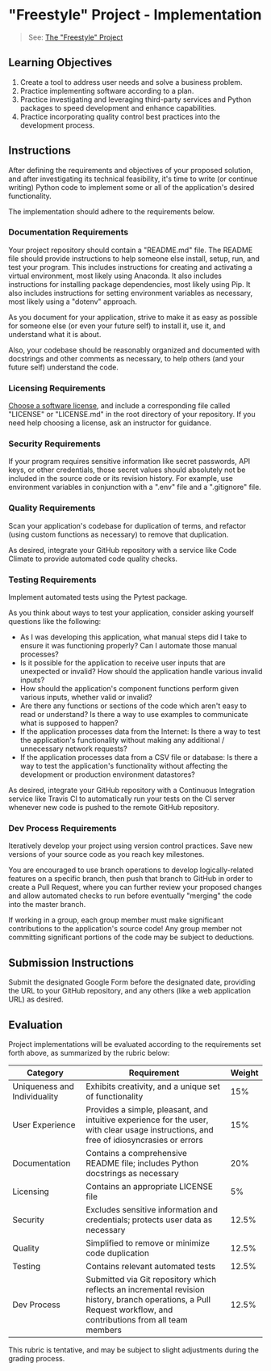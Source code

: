 # "Freestyle" Project - Implementation

> See: [The "Freestyle" Project](README.md)

## Learning Objectives

  1. Create a tool to address user needs and solve a business problem.
  2. Practice implementing software according to a plan.
  3. Practice investigating and leveraging third-party services and Python packages to speed development and enhance capabilities.
  4. Practice incorporating quality control best practices into the development process.

## Instructions

After defining the requirements and objectives of your proposed solution, and after investigating its technical feasibility, it's time to write (or continue writing) Python code to implement some or all of the application's desired functionality.

The implementation should adhere to the requirements below.

### Documentation Requirements

Your project repository should contain a "README.md" file. The README file should provide instructions to help someone else install, setup, run, and test your program. This includes instructions for creating and activating a virtual environment, most likely using Anaconda. It also includes instructions for installing package dependencies, most likely using Pip. It also includes instructions for setting environment variables as necessary, most likely using a "dotenv" approach.

As you document for your application, strive to make it as easy as possible for someone else (or even your future self) to install it, use it, and understand what it is about.

Also, your codebase should be reasonably organized and documented with docstrings and other comments as necessary, to help others (and your future self) understand the code.

### Licensing Requirements

[Choose a software license](/notes/software/licensing.md), and include a corresponding file called "LICENSE" or "LICENSE.md" in the root directory of your repository. If you need help choosing a license, ask an instructor for guidance.

### Security Requirements

If your program requires sensitive information like secret passwords, API keys, or other credentials, those secret values should absolutely not be included in the source code or its revision history. For example, use environment variables in conjunction with a ".env" file and a ".gitignore" file.

### Quality Requirements

Scan your application's codebase for duplication of terms, and refactor (using custom functions as necessary) to remove that duplication.

As desired, integrate your GitHub repository with a service like Code Climate to provide automated code quality checks.

### Testing Requirements

Implement automated tests using the Pytest package.

As you think about ways to test your application, consider asking yourself questions like the following:

  + As I was developing this application, what manual steps did I take to ensure it was functioning properly? Can I automate those manual processes?
  + Is it possible for the application to receive user inputs that are unexpected or invalid? How should the application handle various invalid inputs?
  + How should the application's component functions perform given various inputs, whether valid or invalid?
  + Are there any functions or sections of the code which aren't easy to read or understand? Is there a way to use examples to communicate what is supposed to happen?
  + If the application processes data from the Internet: Is there a way to test the application's functionality without making any additional / unnecessary network requests?
  + If the application processes data from a CSV file or database: Is there a way to test the application's functionality without affecting the development or production environment datastores?

As desired, integrate your GitHub repository with a Continuous Integration service like Travis CI to automatically run your tests on the CI server whenever new code is pushed to the remote GitHub repository.

### Dev Process Requirements

Iteratively develop your project using version control practices. Save new versions of your source code as you reach key milestones.

You are encouraged to use branch operations to develop logically-related features on a specific branch, then push that branch to GitHub in order to create a Pull Request, where you can further review your proposed changes and allow automated checks to run  before eventually "merging" the code into the master branch.

If working in a group, each group member must make significant contributions to the application's source code! Any group member not committing significant portions of the code may be subject to deductions.

## Submission Instructions

Submit the designated Google Form before the designated date, providing the URL to your GitHub repository, and any others (like a web application URL) as desired.

## Evaluation

Project implementations will be evaluated according to the requirements set forth above, as summarized by the rubric below:

Category | Requirement | Weight
--- | --- | ---
Uniqueness and Individuality | Exhibits creativity, and a unique set of functionality | 15%
User Experience | Provides a simple, pleasant, and intuitive experience for the user, with clear usage instructions, and free of idiosyncrasies or errors | 15%
Documentation | Contains a comprehensive README file; includes Python docstrings as necessary | 20%
Licensing | Contains an appropriate LICENSE file | 5%
Security | Excludes sensitive information and credentials; protects user data as necessary | 12.5%
Quality | Simplified to remove or minimize code duplication | 12.5%
Testing | Contains relevant automated tests | 12.5%
Dev Process | Submitted via Git repository which reflects an incremental revision history, branch operations, a Pull Request workflow, and contributions from all team members | 12.5%

This rubric is tentative, and may be subject to slight adjustments during the grading process.
